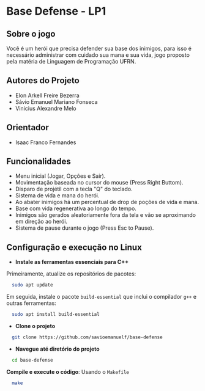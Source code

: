 # Base Defense - LP1
## Sobre o jogo
Você é um herói que precisa defender sua base dos inimigos, para isso é necessário administrar com cuidado sua mana e sua vida, jogo proposto pela matéria de Linguagem de Programação UFRN.

## Autores do Projeto
- Elon Arkell Freire Bezerra
- Sávio Emanuel Mariano Fonseca
- Vinicius Alexandre Melo
  
## Orientador
- Isaac Franco Fernandes

## Funcionalidades

- Menu inicial (Jogar, Opções e Sair).
- Movimentação baseada no cursor do mouse (Press Right Buttom).
- Disparo de projétil com a tecla "Q" do teclado.
- Sistema de vida e mana do herói.
- Ao abater inimigos há um percentual de drop de poções de vida e mana.
- Base com vida regenerativa ao longo do tempo.
- Inimigos são gerados aleatoriamente fora da tela e vão se aproximando em direção ao herói. 
- Sistema de pause durante o jogo (Press Esc to Pause).


## Configuração e execução no Linux

- **Instale as ferramentas essenciais para C++**

Primeiramente, atualize os repositórios de pacotes:
```bash
  sudo apt update
```

Em seguida, instale o pacote `build-essential` que inclui o compilador `g++` e outras ferramentas:
```bash
  sudo apt install build-essential
```

- **Clone o projeto**
```bash
  git clone https://github.com/savioemanuelf/base-defense
```

- **Navegue até diretório do projeto**
```bash
  cd base-defense
```

**Compile e execute o código**:
Usando o `Makefile`
```bash
  make
```

